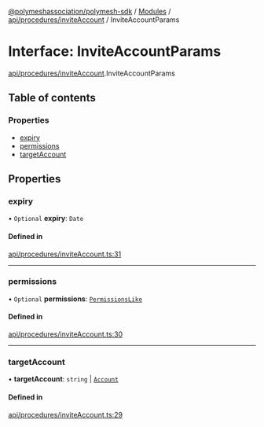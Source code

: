 [@polymeshassociation/polymesh-sdk](../README.md) / [Modules](../modules.md) / [api/procedures/inviteAccount](../modules/api_procedures_inviteAccount.md) / InviteAccountParams

# Interface: InviteAccountParams

[api/procedures/inviteAccount](../modules/api_procedures_inviteAccount.md).InviteAccountParams

## Table of contents

### Properties

- [expiry](api_procedures_inviteAccount.InviteAccountParams.md#expiry)
- [permissions](api_procedures_inviteAccount.InviteAccountParams.md#permissions)
- [targetAccount](api_procedures_inviteAccount.InviteAccountParams.md#targetaccount)

## Properties

### expiry

• `Optional` **expiry**: `Date`

#### Defined in

[api/procedures/inviteAccount.ts:31](https://github.com/PolymathNetwork/polymesh-sdk/blob/31dfa0dc/src/api/procedures/inviteAccount.ts#L31)

___

### permissions

• `Optional` **permissions**: [`PermissionsLike`](../modules/types.md#permissionslike)

#### Defined in

[api/procedures/inviteAccount.ts:30](https://github.com/PolymathNetwork/polymesh-sdk/blob/31dfa0dc/src/api/procedures/inviteAccount.ts#L30)

___

### targetAccount

• **targetAccount**: `string` \| [`Account`](../classes/api_entities_Account.Account.md)

#### Defined in

[api/procedures/inviteAccount.ts:29](https://github.com/PolymathNetwork/polymesh-sdk/blob/31dfa0dc/src/api/procedures/inviteAccount.ts#L29)
